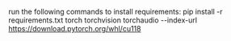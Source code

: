 run the following commands to install requirements:
pip install -r requirements.txt
torch torchvision torchaudio --index-url https://download.pytorch.org/whl/cu118